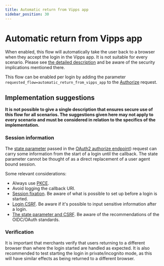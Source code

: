 ```yaml
---
title: Automatic return from Vipps app
sidebar_position: 30
---
```



# Automatic return from Vipps app



When enabled, this flow will automatically take the user back to a browser when they accept the login in the Vipps app. It is not suitable for every scenario. Please see [the detailed description](overview.md#automatic-return-from-vipps-app) and be aware of the security implications mentioned there.

This flow can be enabled per login by adding the parameter `requested_flow=automatic_return_from_vipps_app` to the [Authorize](integration.md#oauth-20-authorize) request.

## Implementation suggestions

**It is not possible to give a single description that ensures secure use of this flow for all scenarios. The suggestions given here may not apply to every scenario and must be considered in relation to the specifics of the implementation.**

### Session information

The [state parameter](../vipps-login-api-faq.md#whats-the-purpose-of-the-state-parameter)  passed in the [OAuth2 authorize endpoint](integration.md#oauth-20-authorize)) request can carry some information from the start of a login until the callback.
The state parameter cannot be thought of as a direct replacement of a user agent bound session.

Some relevant considerations:

* Always use [PKCE](https://oauth.net/2/pkce/).
* Avoid logging the callback URI.
* [Session fixation](https://owasp.org/www-community/attacks/Session_fixation). Be aware of what is possible to set up before a login is started.
* [Login CSRF](https://cheatsheetseries.owasp.org/cheatsheets/Cross-Site_Request_Forgery_Prevention_Cheat_Sheet.html#login-csrf). Be aware if it's possible to input sensitive information after a login.
* [The state parameter and CSRF](https://tools.ietf.org/html/rfc6749#section-10.12). Be aware of the recommendations of the OIDC/OAuth standards.

### Verification

It is important that merchants verify that users returning to a different browser than where the login started are handled as expected. It is also recommended to test starting the login in private/incognito mode, as this will have similar effects as being returned to a different browser.
